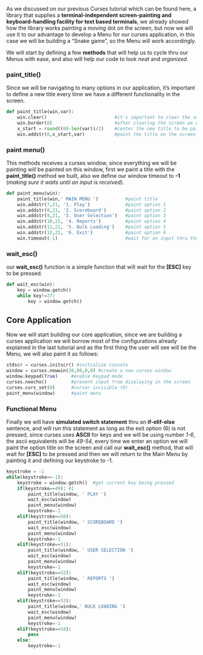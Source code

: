 As we discussed on our previous Curses tutorial which can be found here, a library that supplies a **terminal-independent screen-painting and keyboard-handling facility for text based terminals**, we already showed how the library works painting a moving dot on the screen, but now we will use it to our advantage to develop a Menu for our curses application, in this case we will be building a “Snake game”, so the Menu will work accordingly.

We will start by defining a few **methods** that will help us to cycle thru our Menus with ease, and also will help our code to look *neat* and *organized*.

### paint_title()

Since we will be navigating to many options in our application, it’s important to define a new title every time we have a different functionality in the screen.

``` python
def paint_title(win,var):
    win.clear()                         #it's important to clear the screen because of new functionality everytime we call this function
    win.border(0)                       #after clearing the screen we need to repaint the border to keep track of our working area
    x_start = round((60-len(var))/2)    #center the new title to be painted
    win.addstr(0,x_start,var)           #paint the title on the screen
```

### paint menu()

This methods receives a curses window, since everything we will be painting will be painted on this window, first we paint a title with the **paint_title()** method we built, also we define our window timeout to **-1** (*making sure it waits until an input is received*).

``` python
def paint_menu(win):
    paint_title(win,' MAIN MENU ')          #paint title
    win.addstr(7,21, '1. Play')             #paint option 1
    win.addstr(8,21, '2. Scoreboard')       #paint option 2
    win.addstr(9,21, '3. User Selection')   #paint option 3
    win.addstr(10,21, '4. Reports')         #paint option 4
    win.addstr(11,21, '5. Bulk Loading')    #paint option 5
    win.addstr(12,21, '6. Exit')            #paint option 6
    win.timeout(-1)                         #wait for an input thru the getch() function
```

### wait_esc()

our **wait_esc()** function is a simple function that will wait for the **[ESC]** key to be pressed.

``` python
def wait_esc(win):
    key = window.getch()
    while key!=27:
        key = window.getch()
```

## Core Application

Now we will start building our core application, since we are building a curses application we will borrow most of the configurations already explained in the last tutorial and as the first thing the user will see will be the Menu, we will also paint it as follows:

``` python
stdscr = curses.initscr() #initialize console
window = curses.newwin(20,60,0,0) #create a new curses window
window.keypad(True)     #enable Keypad mode
curses.noecho()         #prevent input from displaying in the screen
curses.curs_set(0)      #cursor invisible (0)
paint_menu(window)      #paint menu
```

### Functional Menu

Finally we will have **simulated switch statement** thru an **if-elif-else** sentence, and will run this statement as long as the exit option (6) is not pressed, since curses uses **ASCII** for keys and we will be using number *1-6*, the ascii equivalents will be *49-54*, every time we enter an option we will paint the option title on the screen and call our **wait_esc()** method, that will wait for **[ESC]** to be pressed and then we will return to the Main Menu by painting it and defining our keystroke to -1.

``` python
keystroke = -1
while(keystroke==-1):
    keystroke = window.getch()  #get current key being pressed
    if(keystroke==49): #1
        paint_title(window, ' PLAY ')
        wait_esc(window)
        paint_menu(window)
        keystroke=-1
    elif(keystroke==50):
        paint_title(window, ' SCOREBOARD ')
        wait_esc(window)
        paint_menu(window)
        keystroke=-1
    elif(keystroke==51):
        paint_title(window, ' USER SELECTION ')
        wait_esc(window)
        paint_menu(window)
        keystroke=-1
    elif(keystroke==52):
        paint_title(window, ' REPORTS ')
        wait_esc(window)
        paint_menu(window)
        keystroke=-1
    elif(keystroke==53):
        paint_title(window,' BULK LOADING ')
        wait_esc(window)
        paint_menu(window)
        keystroke=-1
    elif(keystroke==54):
        pass
    else:
        keystroke=-1
```
